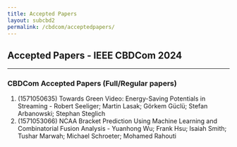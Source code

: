```yaml
---
title: Accepted Papers
layout: subcbd2
permalink: /cbdcom/acceptedpapers/
---
```


<h2>Accepted Papers - IEEE CBDCom 2024</h2>
<hr/>

<h3>CBDCom Accepted Papers (Full/Regular papers)</h3>
<ol><li>
<!-- (1571040438) Cloud Security: An Analysis on Cryptography within the Cloud	- Yervant Denzel Budyawan; Ryan Tristan Wijaya; Samuel Philip; Hidayaturrahman Hidayaturrahman
<br/></li><li> -->
(1571050635) Towards Green Video: Energy-Saving Potentials in Streaming	- Robert Seeliger; Martin Lasak; Görkem Güclü; Stefan Arbanowski; Stephan Steglich
<br/></li><li>(1571053066) NCAA Bracket Prediction Using Machine Learning and Combinatorial Fusion Analysis - Yuanhong Wu; Frank Hsu; Isaiah Smith; Tushar Marwah; Michael Schroeter; Mohamed Rahouti
<!-- <br/></li><li>(1571057257) Efficient Sparse Mixture-of-Experts Training with Gradient-based Regularization - ChengYang TU; Tao Liu; Fahao Chen; Shengli Pan -->
</li></ol>

<!-- <h3>CBDCom Accepted WIP Papers (Work in Progress)</h3>
<ol><li>
(1571054240) Lark: Reinforcement Mechanism Design for Sustainable Federated Edge Learning - Yufeng Zhan
<br/></li><li>(1571056663) A Survey of Privacy Enhancement for Cloud Computing - Huancheng Ouyang
<br/></li><li>(1571057324) SmartSSD: A K-Means and Multi-Armed Bandit Approach for Optimized Controller Deployment in SDWAN - Senmao Qi
</li></ol> -->
